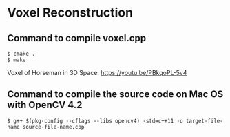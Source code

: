 # Voxel Reconstruction

## Command to compile voxel.cpp
```
$ cmake .
$ make
```
Voxel of Horseman in 3D Space: https://youtu.be/PBkqoPL-5v4

## Command to compile the source code on Mac OS with OpenCV 4.2
```
$ g++ $(pkg-config --cflags --libs opencv4) -std=c++11 -o target-file-name source-file-name.cpp
```
